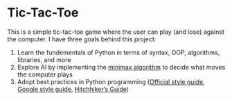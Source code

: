 # Tic-Tac-Toe
This is a simple tic-tac-toe game where the user can play (and lose) against the computer.  I have three goals behind this project:
1. Learn the fundementals of Python in terms of syntax, OOP, algorithms, libraries, and more
2. Explore AI by implementing the [minimax algorithm](https://en.wikipedia.org/wiki/Minimax) to decide what moves the computer plays
3. Adopt best practices in Python programming ([Official style guide](https://peps.python.org/pep-0008/#whitespace-in-expressions-and-statements), [Google style guide](https://google.github.io/styleguide/pyguide.html), [Hitchhiker’s Guide](https://docs.python-guide.org/))
